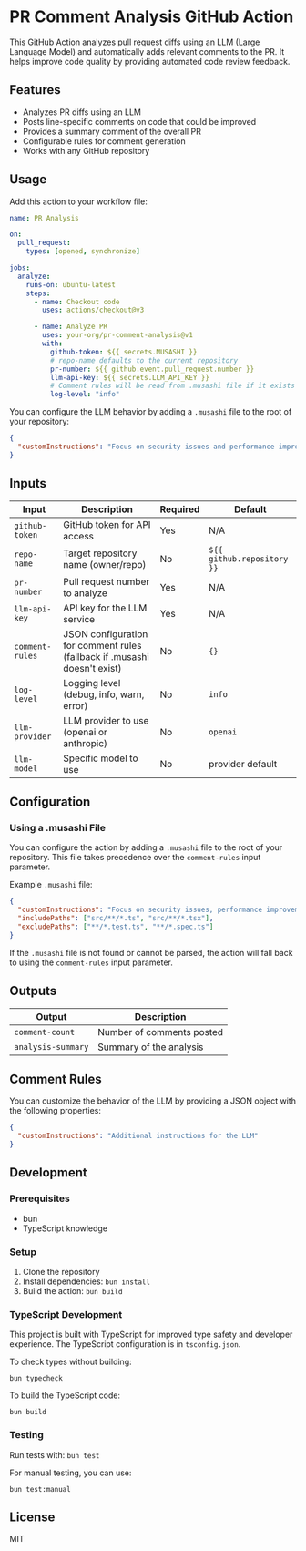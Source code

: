 # PR Comment Analysis GitHub Action

This GitHub Action analyzes pull request diffs using an LLM (Large Language Model) and automatically adds relevant comments to the PR. It helps improve code quality by providing automated code review feedback.

## Features

- Analyzes PR diffs using an LLM
- Posts line-specific comments on code that could be improved
- Provides a summary comment of the overall PR
- Configurable rules for comment generation
- Works with any GitHub repository

## Usage

Add this action to your workflow file:

```yaml
name: PR Analysis

on:
  pull_request:
    types: [opened, synchronize]

jobs:
  analyze:
    runs-on: ubuntu-latest
    steps:
      - name: Checkout code
        uses: actions/checkout@v3

      - name: Analyze PR
        uses: your-org/pr-comment-analysis@v1
        with:
          github-token: ${{ secrets.MUSASHI }}
          # repo-name defaults to the current repository
          pr-number: ${{ github.event.pull_request.number }}
          llm-api-key: ${{ secrets.LLM_API_KEY }}
          # Comment rules will be read from .musashi file if it exists
          log-level: "info"
```

You can configure the LLM behavior by adding a `.musashi` file to the root of your repository:

```json
{
  "customInstructions": "Focus on security issues and performance improvements"
}
```

## Inputs

| Input           | Description                                                               | Required | Default                    |
| --------------- | ------------------------------------------------------------------------- | -------- | -------------------------- |
| `github-token`  | GitHub token for API access                                               | Yes      | N/A                        |
| `repo-name`     | Target repository name (owner/repo)                                       | No       | `${{ github.repository }}` |
| `pr-number`     | Pull request number to analyze                                            | Yes      | N/A                        |
| `llm-api-key`   | API key for the LLM service                                               | Yes      | N/A                        |
| `comment-rules` | JSON configuration for comment rules (fallback if .musashi doesn't exist) | No       | `{}`                       |
| `log-level`     | Logging level (debug, info, warn, error)                                  | No       | `info`                     |
| `llm-provider`  | LLM provider to use (openai or anthropic)                                 | No       | `openai`                   |
| `llm-model`     | Specific model to use                                                     | No       | provider default           |

## Configuration

### Using a .musashi File

You can configure the action by adding a `.musashi` file to the root of your repository. This file takes precedence over the `comment-rules` input parameter.

Example `.musashi` file:

```json
{
  "customInstructions": "Focus on security issues, performance improvements, and adherence to TypeScript best practices",
  "includePaths": ["src/**/*.ts", "src/**/*.tsx"],
  "excludePaths": ["**/*.test.ts", "**/*.spec.ts"]
}
```

If the `.musashi` file is not found or cannot be parsed, the action will fall back to using the `comment-rules` input parameter.

## Outputs

| Output             | Description               |
| ------------------ | ------------------------- |
| `comment-count`    | Number of comments posted |
| `analysis-summary` | Summary of the analysis   |

## Comment Rules

You can customize the behavior of the LLM by providing a JSON object with the following properties:

```json
{
  "customInstructions": "Additional instructions for the LLM"
}
```

## Development

### Prerequisites

- bun
- TypeScript knowledge

### Setup

1. Clone the repository
2. Install dependencies: `bun install`
3. Build the action: `bun build`

### TypeScript Development

This project is built with TypeScript for improved type safety and developer experience. The TypeScript configuration is in `tsconfig.json`.

To check types without building:

```
bun typecheck
```

To build the TypeScript code:

```
bun build
```

### Testing

Run tests with: `bun test`

For manual testing, you can use:

```
bun test:manual
```

## License

MIT
